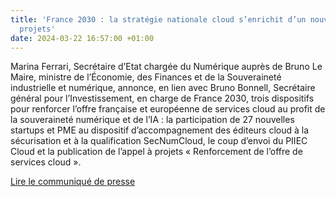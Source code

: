 ```yaml
---
title: 'France 2030 : la stratégie nationale cloud s’enrichit d’un nouvel appel à
  projets'
date: 2024-03-22 16:57:00 +01:00
---
```


Marina Ferrari, Secrétaire d’Etat chargée du Numérique auprès de Bruno Le Maire, ministre de l’Économie, des Finances et de la Souveraineté industrielle et numérique, annonce, en lien avec Bruno Bonnell, Secrétaire général pour l’Investissement, en charge de France 2030, trois dispositifs pour renforcer l’offre française et européenne de services cloud au profit de la souveraineté numérique et de l’IA : la participation de 27 nouvelles startups et PME au dispositif d’accompagnement des éditeurs cloud à la sécurisation et à la qualification SecNumCloud, le coup d’envoi du PIIEC Cloud et la publication de l’appel à projets « Renforcement de l’offre de services cloud ».

<div class="lien-important"><p><a href="https://www.numerique.gouv.fr/espace-presse/france-2030-la-strategie-nationale-cloud-senrichit-dun-nouvel-appel-a-projets/">Lire le communiqué de presse</a></p></div>